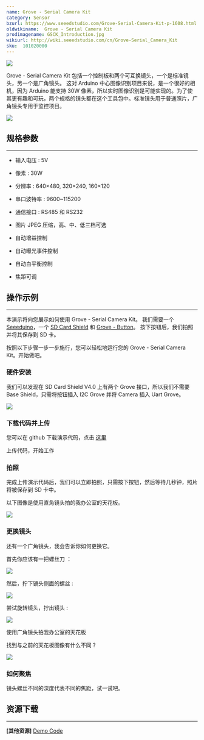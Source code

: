 ```yaml
---
name: Grove - Serial Camera Kit
category: Sensor
bzurl: https://www.seeedstudio.com/Grove-Serial-Camera-Kit-p-1608.html
oldwikiname:  Grove - Serial Camera Kit
prodimagename: GSCK_Introduction.jpg
wikiurl: http://wiki.seeedstudio.com/cn/Grove-Serial_Camera_Kit
sku:  101020000
---
```


![](https://github.com/SeeedDocument/Grove-Serial_Camera_Kit/raw/master/img/GSCK_Introduction.jpg)

Grove - Serial Camera Kit 包括一个控制板和两个可互换镜头，一个是标准镜头，另一个是广角镜头。 这对 Arduino 中心图像识别项目来说，是一个很好的相机，因为 Arduino 能支持 30W 像素，所以实时图像识别是可能实现的。为了使其更有趣和可玩，两个规格的镜头都在这个工具包中。标准镜头用于普通照片，广角镜头专用于监控项目。

[![](https://github.com/SeeedDocument/wiki_chinese/raw/master/docs/images/click_to_buy.PNG)](https://item.taobao.com/item.htm?spm=a1z10.3-c.w4002-11172317909.9.33aec79ew4BQhB&id=45506346921)

##  规格参数
---
*   输入电压 : 5V

*   像素 : 30W

*   分辨率 : 640×480, 320×240, 160×120

*   串口波特率 : 9600~115200

*   通信接口 : RS485 和 RS232

*   图片 JPEG 压缩，高、中、低三档可选

*   自动增益控制

*   自动曝光事件控制

*   自动白平衡控制

*   焦距可调

##  操作示例
---
本演示将向您展示如何使用 Grove - Serial Camera Kit。 我们需要一个 [Seeeduino](https://item.taobao.com/item.htm?spm=2013.1.0.0.31fefbe7sY5lOc&id=45721222112)，一个 [SD Card Shield](https://item.taobao.com/item.htm?spm=a1z10.3-c.w4002-11172317909.11.4804a358I5TBCb&id=520859772674) 和 [Grove - Button](https://item.taobao.com/item.htm?spm=a1z10.3-c.w4002-11172317909.15.3d739b0a0yS3Td&id=531838497696)。 按下按钮后，我们拍照并将其保存到 SD 卡。

按照以下步骤一步一步施行，您可以轻松地运行您的 Grove - Serial Camera Kit。开始做吧。

###  硬件安装

我们可以发现在 SD Card Shield V4.0 上有两个 Grove 接口，所以我们不需要 Base Shield，只需将按钮插入 I2C Grove 并将 Camera 插入 Uart Grove。

![](https://github.com/SeeedDocument/Grove-Serial_Camera_Kit/raw/master/img/GSCK_Hardware.jpg)

###  下载代码并上传

您可以在 github 下载演示代码，点击 [这里](https://github.com/Seeed-Studio/Grove_Serial_Camera_Kit)

上传代码，开始工作

###  拍照

完成上传演示代码后，我们可以立即拍照，只需按下按钮，然后等待几秒钟，照片将被保存到 SD 卡中。

以下图像是使用直角镜头拍的我办公室的天花板。

![](https://github.com/SeeedDocument/Grove-Serial_Camera_Kit/raw/master/img/GSCK_60.jpg)

###  更换镜头

还有一个广角镜头，我会告诉你如何更换它。

首先你应该有一把螺丝刀 ：

![](https://github.com/SeeedDocument/Grove-Serial_Camera_Kit/raw/master/img/GSCK_Step1.jpg)

然后，拧下镜头侧面的螺丝 :

![](https://github.com/SeeedDocument/Grove-Serial_Camera_Kit/raw/master/img/GSCK_Step2.jpg)

尝试旋转镜头，拧出镜头 :

![](https://github.com/SeeedDocument/Grove-Serial_Camera_Kit/raw/master/img/GSCK_Step3.jpg)

使用广角镜头拍我办公室的天花板

找到与之前的天花板图像有什么不同 ?

![](https://github.com/SeeedDocument/Grove-Serial_Camera_Kit/raw/master/img/GSCK_90.jpg)

###  如何聚焦

镜头螺丝不同的深度代表不同的焦距，试一试吧。

##  资源下载
---
**[其他资源]** [Demo Code](https://github.com/Seeed-Studio/Grove_Serial_Camera_Kit)
